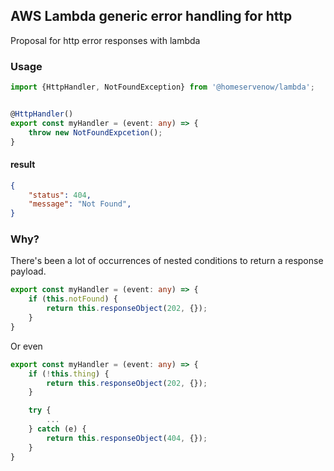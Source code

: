 ## AWS Lambda generic error handling for http

Proposal for http error responses with lambda

### Usage

```ts
import {HttpHandler, NotFoundException} from '@homeservenow/lambda';


@HttpHandler()
export const myHandler = (event: any) => {
    throw new NotFoundExpcetion();
}
```

#### result

```json
{
    "status": 404,
    "message": "Not Found",
}
```

### Why? 

There's been a lot of occurrences of nested conditions to return a response payload. 

```ts
export const myHandler = (event: any) => {
    if (this.notFound) {
        return this.responseObject(202, {});
    }
}
```

Or even 

```ts
export const myHandler = (event: any) => {
    if (!this.thing) {
        return this.responseObject(202, {});
    }

    try {
        ...
    } catch (e) {
        return this.responseObject(404, {});
    }
}
```
